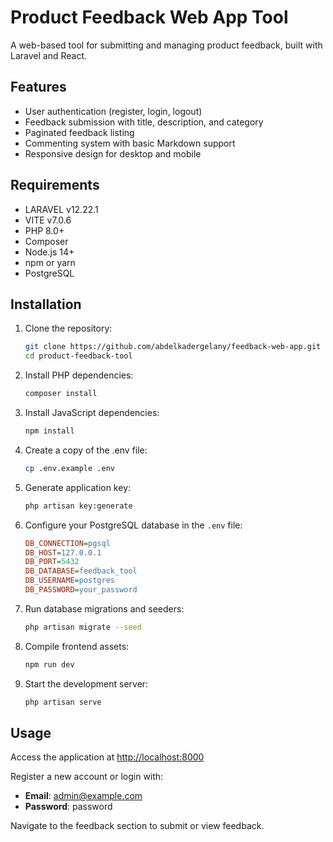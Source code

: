 # Product Feedback Web App Tool

A web-based tool for submitting and managing product feedback, built with Laravel and React.

## Features

- User authentication (register, login, logout)
- Feedback submission with title, description, and category
- Paginated feedback listing
- Commenting system with basic Markdown support
- Responsive design for desktop and mobile

## Requirements

- LARAVEL v12.22.1
- VITE v7.0.6
- PHP 8.0+
- Composer
- Node.js 14+
- npm or yarn
- PostgreSQL

## Installation

1. Clone the repository:
   ```bash
   git clone https://github.com/abdelkadergelany/feedback-web-app.git
   cd product-feedback-tool
   ```

2. Install PHP dependencies:
   ```bash
   composer install
   ```

3. Install JavaScript dependencies:
   ```bash
   npm install
   ```

4. Create a copy of the .env file:
   ```bash
   cp .env.example .env
   ```

5. Generate application key:
   ```bash
   php artisan key:generate
   ```

6. Configure your PostgreSQL database in the `.env` file:
   ```ini
   DB_CONNECTION=pgsql
   DB_HOST=127.0.0.1
   DB_PORT=5432
   DB_DATABASE=feedback_tool
   DB_USERNAME=postgres
   DB_PASSWORD=your_password
   ```

7. Run database migrations and seeders:
   ```bash
   php artisan migrate --seed
   ```

8. Compile frontend assets:
   ```bash
   npm run dev
   ```

9. Start the development server:
   ```bash
   php artisan serve
   ```

## Usage

Access the application at [http://localhost:8000](http://localhost:8000)

Register a new account or login with:

- **Email**: admin@example.com  
- **Password**: password  

Navigate to the feedback section to submit or view feedback.
